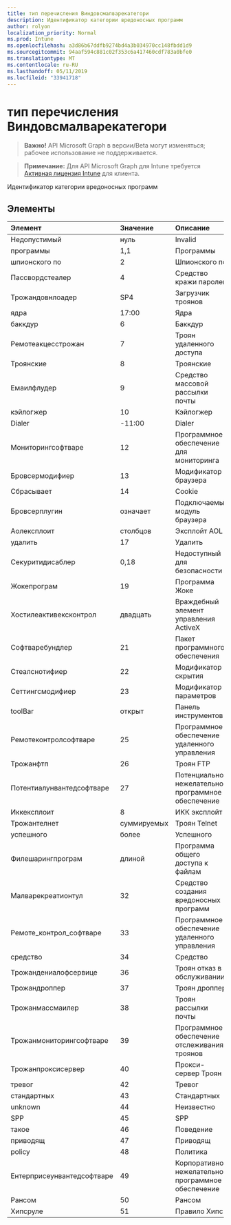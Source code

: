 ```yaml
---
title: тип перечисления Виндовсмалварекатегори
description: Идентификатор категории вредоносных программ
author: rolyon
localization_priority: Normal
ms.prod: Intune
ms.openlocfilehash: a3d86b67ddfb9274bd4a3b034970cc148fbdd1d9
ms.sourcegitcommit: 94aaf594c881c02f353c6a417460cdf783a0bfe0
ms.translationtype: MT
ms.contentlocale: ru-RU
ms.lasthandoff: 05/11/2019
ms.locfileid: "33941718"
---
```

# <a name="windowsmalwarecategory-enum-type"></a>тип перечисления Виндовсмалварекатегори

> **Важно!** API Microsoft Graph в версии/Beta могут изменяться; рабочее использование не поддерживается.

> **Примечание:** Для API Microsoft Graph для Intune требуется [Активная лицензия Intune](https://go.microsoft.com/fwlink/?linkid=839381) для клиента.

Идентификатор категории вредоносных программ

## <a name="members"></a>Элементы
|Элемент|Значение|Описание|
|:---|:---|:---|
|Недопустимый|нуль|Invalid|
|программы|1,1|Программы|
|шпионского по|2|Шпионского по|
|Пассвордстеалер|4|Средство кражи паролей|
|Трожандовнлоадер|SP4|Загрузчик троянов|
|ядра|17:00|Ядра|
|баккдур|6 |Баккдур|
|Ремотеакцесстрожан|7 |Троян удаленного доступа|
|Троянские|8 |Троянские|
|Емаилфлудер|9 |Средство массовой рассылки почты|
|кэйлогжер|10 |Кэйлогжер|
|Dialer|-11:00|Dialer|
|Мониторингсофтваре|12|Программное обеспечение для мониторинга|
|Бровсермодифиер|13|Модификатор браузера|
|Сбрасывает|14|Cookie|
|Бровсерплугин|означает|Подключаемый модуль браузера|
|Аолексплоит|столбцов|Эксплойт AOL|
|удалить|17|Удалить|
|Секуритидисаблер|0,18|Недоступный для безопасности|
|Жокепрограм|19|Программа Жоке|
|Хостилеактивексконтрол|двадцать|Враждебный элемент управления ActiveX|
|Софтваребундлер|21|Пакет программного обеспечения|
|Стеалснотифиер|22|Модификатор скрытия|
|Сеттингсмодифиер|23|Модификатор параметров|
|toolBar|открыт|Панель инструментов|
|Ремотеконтролсофтваре|25|Программное обеспечение удаленного управления|
|Трожанфтп|26|Троян FTP|
|Потентиалунвантедсофтваре|27|Потенциально нежелательное программное обеспечение|
|Иккексплоит|8|ИКК эксплойт|
|Трожантелнет|суммируемых|Троян Telnet|
|успешного|более|Успешного|
|Филешарингпрограм|длиной|Программа общего доступа к файлам|
|Малварекреатионтул|32|Средство создания вредоносных программ|
|Ремоте_контрол_софтваре|33|Программное обеспечение удаленного управления|
|средство|34|Средство|
|Трожандениалофсервице|36|Троян отказ в обслуживании|
|Трожандроппер|37|Троян дроппер|
|Трожанмассмаилер|38|Троян рассылки почты|
|Трожанмониторингсофтваре|39|Программное обеспечение отслеживания троянов|
|Трожанпроксисервер|40|Прокси-сервер Троян|
|тревог|42|Тревог|
|стандартных|43|Стандартных|
|unknown|44|Неизвестно|
|SPP|45|SPP|
|такое|46|Поведение|
|приводящ|47|Приводящ|
|policy|48|Политика|
|Ентерприсеунвантедсофтваре|49|Корпоративное нежелательное программное обеспечение|
|Рансом|50|Рансом|
|Хипсруле|51|Правило Хипс|




